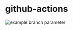 # github-actions
![example branch parameter](https://github.com/github/docs/actions/workflows/az-aks-app-one-two.yml/badge.svg?branch=main)

